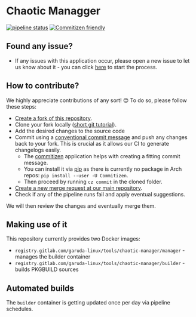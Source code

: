 # Chaotic Managger

[![pipeline status](https://gitlab.com/garuda-linux/tools/chaotic-manager/badges/main/pipeline.svg)](https://gitlab.com/garuda-linux/tools/chaotic-manager/-/commits/main)
[![Commitizen friendly](https://img.shields.io/badge/commitizen-friendly-brightgreen.svg)](http://commitizen.github.io/cz-cli/)

## Found any issue?

- If any issues with this application occur, please open a new issue to let us know about it - you can click [here](https://gitlab.com/garuda-linux/tools/chaotic-manager/-/issues/new) to start the process.

## How to contribute?

We highly appreciate contributions of any sort! 😊 To do so, please follow these steps:

- [Create a fork of this repository](https://gitlab.com/garuda-linux/tools/chaotic-manager/-/forks/new).
- Clone your fork locally ([short git tutorial](https://rogerdudler.github.io/git-guide/)).
- Add the desired changes to the source code
- Commit using a [conventional commit message](https://www.conventionalcommits.org/en/v1.0.0/#summary) and push any changes back to your fork. This is crucial as it allows our CI to generate changelogs easily.
  - The [commitizen](https://github.com/commitizen-tools/commitizen) application helps with creating a fitting commit message.
  - You can install it via [pip](https://pip.pypa.io/) as there is currently no package in Arch repos: `pip install --user -U Commitizen`.
  - Then proceed by running `cz commit` in the cloned folder.
- [Create a new merge request at our main repository](https://gitlab.com/garuda-linux/tools/chaotic-manager/-/merge_requests/new).
- Check if any of the pipeline runs fail and apply eventual suggestions.

We will then review the changes and eventually merge them.

## Making use of it

This repository currently provides two Docker images:

- `registry.gitlab.com/garuda-linux/tools/chaotic-manager/manager` - manages the builder container
- `registry.gitlab.com/garuda-linux/tools/chaotic-manager/builder` - builds PKGBUILD sources

## Automated builds

The `builder` container is getting updated once per day via pipeline schedules.
